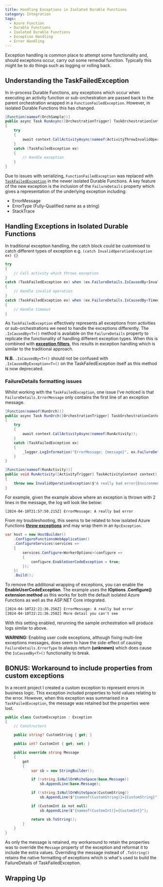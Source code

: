 ```yaml
---
title: Handling Exceptions in Isolated Durable Functions
category: Integration
tags:
  - Azure Function
  - Durable Functions
  - Isolated Durable Functions
  - Exception Handling
  - Error Handling
---
```


Exception handling is common place to attempt some functionality and, should exceptions occur, carry out some remedial function. Typically this might be to do things such as logging or rolling back.

## Understanding the TaskFailedException

In in-process Durable Functions, any exceptions which occur when executing an activity function or sub-orchestration are passed back to the parent orchestration wrapped in a `FunctionFailedException`. However, in isolated Durable Functions this has changed.

``` cs
[Function(nameof(OrchSample))]
public async Task RunAsync([OrchestrationTrigger] TaskOrchestrationContext context)
{
    try
    {
        await context.CallActivityAsync(nameof(ActivityThrowInvalidOperation));
    }
    catch (TaskFailedException ex)
    {
        // Handle exception
    }
}
```

Due to issues with serializing, `FunctionFailedException` was replaced with [`TaskFailedException`](https://learn.microsoft.com/en-us/dotnet/api/microsoft.durabletask.taskfailedexception?view=durabletask-dotnet-1.x) in the newer isolated Durable Functions. A key feature of the new exception is the inclusion of the `FailureDetails` property which gives a representation of the underlying exception including:

- ErrorMessage
- ErrorType (Fully-Qualified name as a string)
- StackTrace

## Handling Exceptions in Isolated Durable Functions

In traditional exception handling, the catch block could be customised to catch different types of exception e.g. `(catch InvalidOperationException ex) {}`

``` cs
try
{
    // Call activity which throws exception
}
catch (TaskFailedException ex) when (ex.FailureDetails.IsCausedBy<InvalidOperationException>())
{
    // Handle invalid operation
}
catch (TaskFailedException ex) when (ex.FailureDetails.IsCausedBy<TimeoutException>())
{
    // Handle timeout
}
```

As `TaskFailedException` effectively represents all exceptions from activities or sub-orchestrations we need to handle the exceptions differently. The `.IsCausedBy<T>()` method is available on the `FailureDetails` property to replicate the functionality of handling different exception types. When this is combined with **[exception filters](https://learn.microsoft.com/en-us/dotnet/standard/exceptions/using-user-filtered-exception-handlers)**, this results in exception handling which is similar to the traditional approach.

**N.B.** `.IsCausedBy<T>()` should not be confused with `.IsCausedByException<T>()` on the TaskFailedException itself as this method is now deprecated.

### FailureDetails formatting issues

Whilst working with the `TaskFailedException`, one issue I've noticed is that `FailureDetails.ErrorMessage` only contains the first line of an exception message.

``` cs
[Function(nameof(RunOrch))]
public async Task RunOrch([OrchestrationTrigger] TaskOrchestrationContext context)
{
    try
    {
        await context.CallActivityAsync(nameof(RunActivity));
    }
    catch (TaskFailedException ex)
    {
        _logger.LogInformation("ErrorMessage: {message}", ex.FailureDetails.ErrorMessage);
    }
}

[Function(nameof(RunActivity))]
public void RunActivity([ActivityTrigger] TaskActivityContext context)
{
    throw new InvalidOperationException($"A really bad error{Environment.NewLine}More detail you can't see");
}
```

For example, given the example above where an exception is thrown with 2 lines in the message, the log will look like below:

``` cmd
[2024-04-10T21:57:50.215Z] ErrorMessage: A really bad error
```

From my troubleshooting, this seems to be related to how isolated Azure Functions **[throw exceptions](https://learn.microsoft.com/en-us/azure/azure-functions/dotnet-isolated-process-guide?tabs=windows#logging)** and may wrap them in an `RpcException`.

``` cs
var host = new HostBuilder()
    .ConfigureFunctionsWebApplication()
    .ConfigureServices(services =>
    {
        services.Configure<WorkerOptions>(configure =>
        {
            configure.EnableUserCodeException = true;
        });
    })
    .Build();
```

To remove the additional wrapping of exceptions, you can enable the **EnableUserCodeException**. The example uses the **IOptions .Configure() extension method** as this works for both the default isolated Azure Functions as well as the ASP.NET Core integrated.

``` cmd
[2024-04-10T22:21:36.256Z] ErrorMessage: A really bad error
[2024-04-10T22:21:36.258Z] More detail you can't see
```

With this setting enabled, rerunning the sample orchestration will produce logs similar to above.

**WARNING:** Enabling user code exceptions, although fixing multi-line exceptions messages, does seem to have the side-effect of causing `FailureDetails.ErrorType` to always return **(unknown)** which does cause the `IsCausedBy<T>()` functionality to break.

## BONUS: Workaround to include properties from custom exceptions

In a recent project I created a custom exception to represent errors in business logic. This exception included properties to hold values relating to the error. However, when this exception was summarised in a `TaskFailedException`, the message was retained but the properties were lost.

``` cs
public class CustomException : Exception
{
    // Constructors

    public string? CustomString { get; }

    public int? CustomInt { get; set; }

    public override string Message
    {
        get
        {
            var sb = new StringBuilder();

            if (!string.IsNullOrWhiteSpace(base.Message))
                sb.AppendLine(base.Message);

            if (!string.IsNullOrWhiteSpace(CustomString))
                sb.AppendLine($"{nameof(CustomString)}={CustomString}");

            if (CustomInt is not null)
                sb.AppendLine($"{nameof(CustomInt)}={CustomInt}");

            return sb.ToString();
        }
    }
}
```

As only the message is retained, my workaround to retain the properties was to override the `Message` property of the exception and reformat it to include the extra values. Overriding the message instead of `.ToString()` retains the native formatting of exceptions which is what's used to build the FailureDetails of TaskFailedException.

## Wrapping Up
